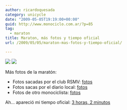 ```yaml
---
author: ricardoquesada
category: unicycle
date: "2009-05-05T19:19:00+00:00"
guid: http://www.monociclo.com.ar/?p=85
tag:
  - maraton
title: Maraton, más fotos y tiempo oficial
url: /2009/05/05/maraton-mas-fotos-y-tiempo-oficial/

---
```

[![](http://www.rmsv-duesseldorf.de/1doimage/2009_Marathon/IMGP5527.jpg)](http://www.rmsv-duesseldorf.de/1doimage/2009_Marathon/IMGP5527.jpg)
[![](http://www.rmsv-duesseldorf.de/1doimage/2009_Marathon/IMGP5671.jpg)](http://www.rmsv-duesseldorf.de/1doimage/2009_Marathon/IMGP5671.jpg)

Más fotos de la maratón:

- Fotos sacadas por el club RSMV: [fotos](http://www.rmsv-duesseldorf.de/1doimage/vorschau.php?cat=38)
- Fotos sacas por el diario local: [fotos](http://www.rp-online.de/public/bildershowinline/regional/duesseldorf/duesseldorf-stadt/duesseldorf-marathon/44105?sel=foto)
- Fotos de otro monociclista: [fotos](http://picasaweb.google.de/pelleho/EinradmarathonInDusseldorf?authkey=Gv1sRgCL6M3uLM4Jv4rgE#)

Ah... apareció mi tiempo oficial: [3 horas, 2 minutos](http://ergebnisse.metrogroup-marathon.eu/suche.php?_event=E&_field=START_NO&_string=5014&limit=50&imageField.x=34&imageField.y=4)
